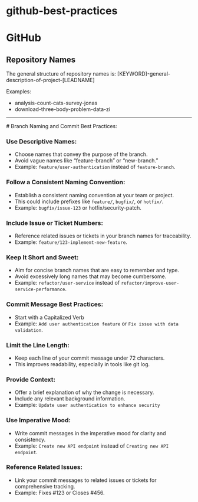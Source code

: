 # github-best-practices

# GitHub

## Repository Names
The general structure of repository names is:
	[KEYWORD]-general-description-of-project-[LEADNAME]

Examples:
- analysis-count-cats-survey-jonas
- download-three-body-problem-data-zi

<hr>
# Branch Naming and Commit Best Practices:

### Use Descriptive Names:
- Choose names that convey the purpose of the branch.
- Avoid vague names like “feature-branch” or “new-branch.”
- Example: `feature/user-authentication` instead of `feature-branch`.

### Follow a Consistent Naming Convention:
- Establish a consistent naming convention at your team or project.
- This could include prefixes like `feature/`, `bugfix/`, or `hotfix/`.
- Example: `bugfix/issue-123` or hotfix/security-patch.

### Include Issue or Ticket Numbers:
- Reference related issues or tickets in your branch names for traceability.
- Example: `feature/123-implement-new-feature`.

### Keep It Short and Sweet:
- Aim for concise branch names that are easy to remember and type.
- Avoid excessively long names that may become cumbersome.
- Example: `refactor/user-service` instead of `refactor/improve-user-service-performance`.

### Commit Message Best Practices:
- Start with a Capitalized Verb
- Example: `Add user authentication feature` or `Fix issue with data validation`.

### Limit the Line Length:
- Keep each line of your commit message under 72 characters.
- This improves readability, especially in tools like git log.

### Provide Context:
- Offer a brief explanation of why the change is necessary.
- Include any relevant background information.
- Example: `Update user authentication to enhance security`

### Use Imperative Mood:
- Write commit messages in the imperative mood for clarity and consistency.
- Example: `Create new API endpoint` instead of `Creating new API endpoint`.

### Reference Related Issues:
- Link your commit messages to related issues or tickets for comprehensive tracking.
- Example: Fixes #123 or Closes #456.
